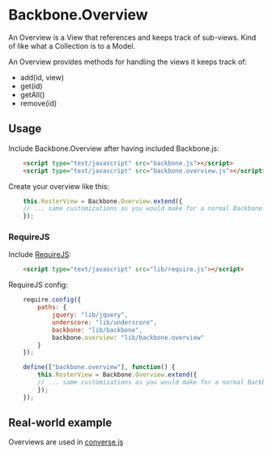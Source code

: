 Backbone.Overview
=================

An Overview is a View that references and keeps track of sub-views.
Kind of like what a Collection is to a Model.

An Overview provides methods for handling the views it keeps track of:

  * add(id, view)
  * get(id)
  * getAll()
  * remove(id)

## Usage

Include Backbone.Overview after having included Backbone.js:

```html
    <script type="text/javascript" src="backbone.js"></script>
    <script type="text/javascript" src="backbone.overview.js"></script>
```

Create your overview like this:

```javascript
    this.RosterView = Backbone.Overview.extend({
    // ... same customizations as you would make for a normal Backbone.View
    });
```

### RequireJS

Include [RequireJS](http://requirejs.org):

```html
    <script type="text/javascript" src="lib/require.js"></script>
```

RequireJS config: 
```javascript
    require.config({
        paths: {
            jquery: "lib/jquery",
            underscore: "lib/underscore",
            backbone: "lib/backbone",
            backbone.overview: "lib/backbone.overview"
        }
    });
```

```javascript
    define(["backbone.overview"], function() {
        this.RosterView = Backbone.Overview.extend({
        // ... same customizations as you would make for a normal Backbone.View
        });
    });
```
## Real-world example 

Overviews are used in [converse.js](http://conversejs.org)
